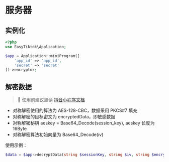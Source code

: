 # 服务器

## 实例化
```php
<?php
use EasyTiktok\Application;

$app = Application::miniProgram([
    'app_id' => 'app_id',
    'secret' => 'secret'
])->encryptor;
```

## 解密数据

> 🚨 使用前建议熟读 [抖音小程序文档](https://microapp.bytedance.com/docs/zh-CN/mini-app/develop/api/open-interface/user-information/sensitive-data-process/)

- 对称解密使用的算法为 AES-128-CBC，数据采用 PKCS#7 填充
- 对称解密的目标密文为 encryptedData，即敏感数据
- 对称解密秘钥 aeskey = Base64_Decode(session_key), aeskey 长度为 16Byte
- 对称解密算法初始向量为 Base64_Decode(iv)

使用示例：
```php
$data = $app->decryptData(string $sessionKey, string $iv, string $encrypted);
```